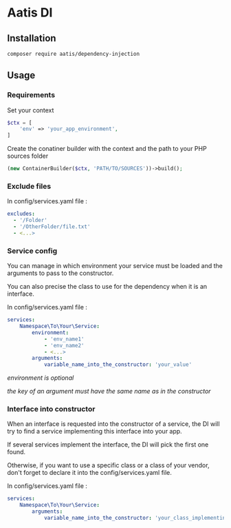 # Aatis DI

## Installation

```bash
composer require aatis/dependency-injection
```

## Usage

### Requirements

Set your context

```php
$ctx = [
    'env' => 'your_app_environment',
]
```

Create the conatiner builder with the context and the path to your PHP sources folder

```php
(new ContainerBuilder($ctx, 'PATH/TO/SOURCES'))->build();
```

### Exclude files

In config/services.yaml file :

```yaml
excludes:
  - '/Folder'
  - '/OtherFolder/file.txt'
  - <...>
```

### Service config

You can manage in which environment your service must be loaded and the arguments to pass to the constructor.

You can also precise the class to use for the dependency when it is an interface. 

In config/services.yaml file :

```yaml
services:
    Namespace\To\Your\Service:
        environment:
            - 'env_name1'
            - 'env_name2'
            - <...>
        arguments:
            variable_name_into_the_constructor: 'your_value'
```

*environment is optional*

*the key of an argument must have the same name as in the constructor*

### Interface into constructor

When an interface is requested into the constructor of a service, the DI will try to find a service implementing this interface into your app.

If several services implement the interface, the DI will pick the first one found.

Otherwise, if you want to use a specific class or a class of your vendor, don't forget to declare it into the config/services.yaml file.

In config/services.yaml file :

```yaml
services:
    Namespace\To\Your\Service:
        arguments:
            variable_name_into_the_constructor: 'your_class_implementing_the_interface'
```
